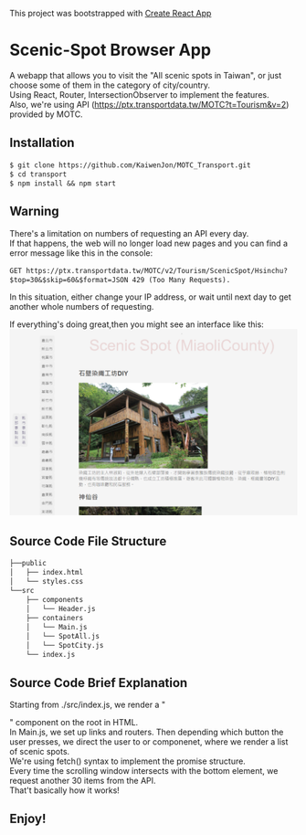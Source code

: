 This project was bootstrapped with [Create React App](https://github.com/facebook/create-react-app)

# Scenic-Spot Browser App
A webapp that allows you to visit the "All scenic spots in Taiwan", or just choose some of them in the category of city/country.  
Using React, Router, IntersectionObserver to implement the features.  
Also, we're using API (https://ptx.transportdata.tw/MOTC?t=Tourism&v=2) provided by MOTC.  

## Installation

```shell
$ git clone https://github.com/KaiwenJon/MOTC_Transport.git
$ cd transport
$ npm install && npm start 
```

## Warning
There's a limitation on numbers of requesting an API every day.  
If that happens, the web will no longer load new pages and you can find a error message like this in the console: 
```shell
GET https://ptx.transportdata.tw/MOTC/v2/Tourism/ScenicSpot/Hsinchu?$top=30&$skip=60&$format=JSON 429 (Too Many Requests).
```
In this situation, either change your IP address, or wait until next day to get another whole numbers of requesting.

If everything's doing great,then you might see an interface like this:
![image](https://github.com/KaiwenJon/MOTC_Transport/blob/6a0fd192a74924c8eb2398d6fb13b4f593b52648/scenic_Spot.png)

## Source Code File Structure
```
├──public
│   ├── index.html
│   └── styles.css
└──src
    ├── components
    │   └── Header.js
    ├── containers
    │   └── Main.js
    │   └── SpotAll.js
    │   └── SpotCity.js
    └── index.js
```
## Source Code Brief Explanation
Starting from ./src/index.js, we render a "<Main/>" component on the root in HTML.  
In Main.js, we set up links and routers. 
Then depending which button the user presses, we direct the user to <SpotAll/> or <SpotCity/> componenet, where we render a list of scenic spots.  
We're using fetch() syntax to implement the promise structure.  
Every time the scrolling window intersects with the bottom element, we request another 30 items from the API.  
That't basically how it works!  

## Enjoy!
